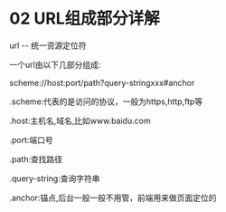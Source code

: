 # 02 URL组成部分详解

url -- 统一资源定位符

一个url由以下几部分组成:

scheme://host:port/path?query-stringxxx\#anchor

.scheme:代表的是访问的协议，一般为https,http,ftp等

.host:主机名,域名,比如www.baidu.com

.port:端口号

.path:查找路径

.query-string:查询字符串

.anchor:锚点,后台一般一般不用管，前端用来做页面定位的

